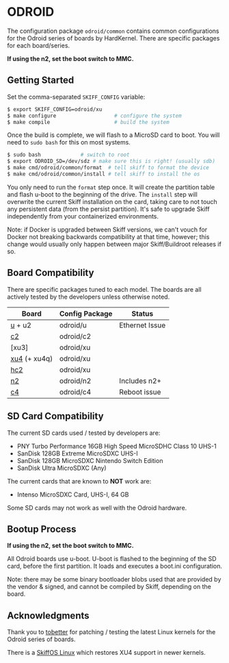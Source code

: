 # ODROID

The configuration package `odroid/common` contains common configurations for the
Odroid series of boards by HardKernel. There are specific packages for each
board/series.

**If using the n2, set the boot switch to MMC.**

## Getting Started

Set the comma-separated `SKIFF_CONFIG` variable:

```sh
$ export SKIFF_CONFIG=odroid/xu
$ make configure                   # configure the system
$ make compile                     # build the system
```

Once the build is complete, we will flash to a MicroSD card to boot. You will
need to `sudo bash` for this on most systems.

```sh
$ sudo bash             # switch to root
$ export ODROID_SD=/dev/sdz # make sure this is right! (usually sdb)
$ make cmd/odroid/common/format  # tell skiff to format the device
$ make cmd/odroid/common/install # tell skiff to install the os
```

You only need to run the `format` step once. It will create the partition table
and flash u-boot to the beginning of the drive. The `install` step will
overwrite the current Skiff installation on the card, taking care to not touch
any persistent data (from the persist partition). It's safe to upgrade Skiff
independently from your containerized environments.

Note: if Docker is upgraded between Skiff versions, we can't vouch for Docker
not breaking backwards compatibility at that time, however; this change would
usually only happen between major Skiff/Buildroot releases if so.

## Board Compatibility

There are specific packages tuned to each model. The boards are all actively
tested by the developers unless otherwise noted.

| **Board**      | **Config Package** | Status         |
|----------------|--------------------|----------------|
| [u] + u2       | odroid/u           | Ethernet Issue |
| [c2]           | odroid/c2          |                |
| [xu3]          | odroid/xu          |                |
| [xu4] (+ xu4q) | odroid/xu          |                |
| [hc2]          | odroid/xu          |                |
| [n2]           | odroid/n2          | Includes n2+   |
| [c4]           | odroid/c4          | Reboot issue   |

[u]: https://wiki.odroid.com/old_product/odroid-x_u_q/odroid_u3/odroid-u3
[xu4]: https://wiki.odroid.com/odroid-xu4/odroid-xu4
[hc2]: https://www.hardkernel.com/shop/odroid-hc2-home-cloud-two/
[n2]: https://www.hardkernel.com/shop/odroid-n2-with-4gbyte-ram-2/
[c2]: https://www.hardkernel.com/shop/odroid-c2/
[c4]: https://www.hardkernel.com/shop/odroid-c4/

## SD Card Compatibility

The current SD cards used / tested by developers are:

 - PNY Turbo Performance 16GB High Speed MicroSDHC Class 10 UHS-1
 - SanDisk 128GB Extreme MicroSDXC UHS-I 
 - SanDisk 128GB MicroSDXC Nintendo Switch Edition
 - SanDisk Ultra MicroSDXC (Any)

The current cards that are known to **NOT** work are:

 - Intenso MicroSDXC Card, UHS-I, 64 GB

Some SD cards may not work as well with the Odroid hardware.

## Bootup Process

**If using the n2, set the boot switch to MMC.**

All Odroid boards use u-boot. U-boot is flashed to the beginning of the SD card,
before the first partition. It loads and executes a boot.ini configuration.

Note: there may be some binary bootloader blobs used that are provided by the
vendor & signed, and cannot be compiled by Skiff, depending on the board.

## Acknowledgments

Thank you to [tobetter] for patching / testing the latest Linux kernels for the
Odroid series of boards.

There is a [SkiffOS Linux] which restores XU4 support in newer kernels.

[tobetter]: https://github.com/tobetter/linux
[SkiffOS Linux]: https://github.com/skiffos/linux/tree/skiff-odroid-5.16.y
